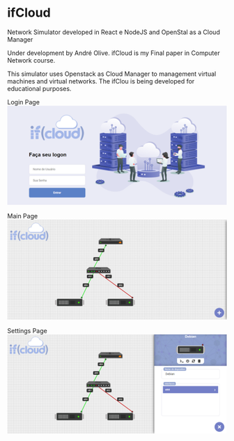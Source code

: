 # ifCloud
Network Simulator developed in React e NodeJS and OpenStal as a Cloud Manager

Under development by André Olive. ifCloud is my Final paper in Computer Network course.

This simulator uses Openstack as Cloud Manager to management virtual machines and virtual networks.
The ifClou is being developed for educational purposes.

Login Page
![](/frontend/imgs/logonpage.png)

Main Page
![](/frontend/imgs/mainpage.png)

Settings Page
![](/frontend/imgs/configpage.png)
